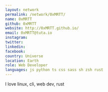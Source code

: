 ```yaml
---
layout: network
permalink: /network/0xMRTT/
name: 0xMRTT
github: 0xMRTT
website: http://0xMRTT.github.io/
email: 0xMRTT@tuta.io
instagram:
twitter:
linkedin:
facebook:
country: Universe
location: Earth
role: Web Developer
languages: js python ts css sass sh zsh rust
---
```


I love linux, cli, web dev, rust
